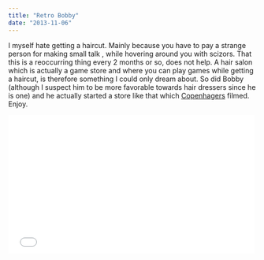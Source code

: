 ```yaml
---
title: "Retro Bobby"
date: "2013-11-06"
---
```


I myself hate getting a haircut. Mainly because you have to pay a strange person for making small talk , while hovering around you with scizors. That this is a reoccurring thing every 2 months or so, does not help. A hair salon which is actually a game store and where you can play games while getting a haircut, is therefore something I could only dream about. So did Bobby (although I suspect him to be more favorable towards hair dressers since he is one) and he actually started a store like that which [Copenhagers](http://vimeo.com/copenhagers) filmed. Enjoy.

<iframe src="//player.vimeo.com/video/40725729" height="281" width="500" allowfullscreen frameborder="0"></iframe>
